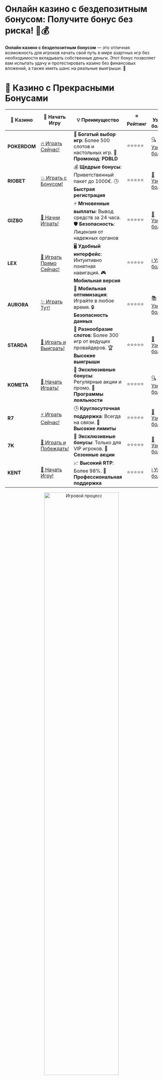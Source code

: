 # **Онлайн казино с бездепозитным бонусом: Получите бонус без риска! 🎰💰**

**Онлайн казино с бездепозитным бонусом** — это отличная возможность для игроков начать свой путь в мире азартных игр без необходимости вкладывать собственные деньги. Этот бонус позволяет вам испытать удачу и протестировать казино без финансовых вложений, а также иметь шанс на реальные выигрыши. 🌟

# 🌟 Казино с Прекрасными Бонусами

| 🎲 **Казино** | 🔗 **Начать Игру** | 💡 **Преимущество** | ⭐ **Рейтинг** | 🔗 **Узнать больше** | 🆕 **Новая информация** |
|--------------|---------------------|---------------------|----------------|----------------------|-------------------------|
| **POKERDOM**  | [🔥 Играть Сейчас!](https://brandplay.link/4k77v2yx) | 🎉 **Богатый выбор игр**: Более 500 слотов и настольных игр. 🎁 **Промокод**: **PDBLD** | ⭐⭐⭐⭐⭐ | [🔍 Узнать больше](https://brandplay.link/4k77v2yx) | 🏆 **Победители турниров** получают эксклюзивные подарки! |
| **RIOBET**    | [💥 Играть с Бонусом!](https://brandplay.link/7xBLTPyj) | 💰 **Щедрые бонусы**: Приветственный пакет до 1000€. 🕒 **Быстрая регистрация** | ⭐⭐⭐⭐⭐ | [📖 Узнать больше](https://brandplay.link/7xBLTPyj) | 💬 **Поддержка 24/7** для комфортной игры в любое время! |
| **GIZBO**     | [🚀 Начни Играть!](https://brandplay.link/bprXw4YV) | ⚡ **Мгновенные выплаты**: Вывод средств за 24 часа. 🛡️ **Безопасность**: Лицензия от надежных органов | ⭐⭐⭐⭐⭐ | [📝 Узнать больше](https://brandplay.link/bprXw4YV) | 🔒 **SSL-шифрование** для максимальной безопасности данных игроков. |
| **LEX**       | [💎 Играть Прямо Сейчас!](https://brandplay.link/zW4hdDFV) | 🖥️ **Удобный интерфейс**: Интуитивно понятная навигация. 🎮 **Мобильная версия** | ⭐⭐⭐⭐⭐ | [ℹ️ Узнать больше](https://brandplay.link/zW4hdDFV) | 📱 **Поддержка всех мобильных устройств** для удобства игры в любом месте. |
| **AURORA**    | [✨ Играть Тут!](https://10trafic-stat2.com/click/668546556bcc6313411604bd/6766/13032/subaccount) | 📱 **Мобильная оптимизация**: Играйте в любое время. 🔒 **Безопасность данных** | ⭐⭐⭐⭐⭐ | [📚 Узнать больше](https://10trafic-stat2.com/click/668546556bcc6313411604bd/6766/13032/subaccount) | 🌍 **Международная лицензия** на деятельность в разных странах. |
| **STARDА**    | [🎉 Играть и Выиграть!](https://brandplay.link/fB7xwRFL) | 🎰 **Разнообразие слотов**: Более 300 игр от ведущих провайдеров. 🏆 **Высокие выигрыши** | ⭐⭐⭐⭐⭐ | [🔎 Узнать больше](https://brandplay.link/fB7xwRFL) | 🎉 **Ежемесячные турниры** с крупными призами! |
| **KOMETA**    | [🎁 Начать Играть!](https://brandplay.link/8ZymQJV8) | 🎁 **Эксклюзивные бонусы**: Регулярные акции и промо. 🔄 **Программы лояльности** | ⭐⭐⭐⭐⭐ | [🔍 Узнать больше](https://brandplay.link/8ZymQJV8) | 🌟 **Персонализированные предложения** для долгосрочных игроков. |
| **R7**        | [⚡ Играть Сейчас!](https://brandplay.link/bMd3Yjsw) | 🕒 **Круглосуточная поддержка**: Всегда на связи. 💸 **Высокие лимиты** | ⭐⭐⭐⭐⭐ | [📖 Узнать больше](https://brandplay.link/bMd3Yjsw) | 🎯 **Рейтинг игроков** для лучших участников. |
| **7K**        | [🎯 Играть и Побеждать!](https://brandplay.link/BvQyFShp) | 🌟 **Эксклюзивные бонусы**: Только для VIP игроков. 🎉 **Сезонные акции** | ⭐⭐⭐⭐⭐ | [📝 Узнать больше](https://brandplay.link/BvQyFShp) | 🥇 **Особые привилегии** для постоянных игроков. |
| **KENT**      | [🔑 Начать Игру!](https://brandplay.link/Fv2WP3js) | 📈 **Высокий RTP**: Более 98%. 💼 **Профессиональная поддержка** | ⭐⭐⭐⭐⭐ | [ℹ️ Узнать больше](https://brandplay.link/Fv2WP3js) | 💬 **Поддержка на нескольких языках** для удобства игроков. |

<div align="center"> <img src="https://i.pinimg.com/originals/1d/b3/25/1db325483acbe642c6d4e6fdd73a4988.gif" alt="Игровой процесс" width="70%"> </div>
---

# 🚀 Быстрые Выигрыши и Поддержка

| 🎲 **Казино** | 🔗 **Начать Игру** | 💡 **Преимущество** | ⭐ **Рейтинг** | 🔗 **Узнать больше** | 🆕 **Новая информация** |
|--------------|---------------------|---------------------|----------------|----------------------|-------------------------|
| **GAMA**      | [🎯 Играть Прямо Сейчас!](https://brandplay.link/j6NMKsDz) | 🔍 **Интуитивный интерфейс**: Легкость использования. 🏅 **Престижные турниры** | ⭐⭐⭐⭐☆ | [🔎 Узнать больше](https://brandplay.link/j6NMKsDz) | 🏆 **Турниры с большими призами** каждый месяц. |
| **ONION**     | [💥 Играть и Выигрывать!](https://brandplay.link/zBGRVpQ9) | 🤑 **Низкие ставки**: Идеально для начинающих. 🔄 **Быстрые выводы** | ⭐⭐⭐⭐☆ | [🔍 Узнать больше](https://brandplay.link/zBGRVpQ9) | 🎮 **Казино для новичков** с простыми правилами. |
| **ЧЕМПИОН**   | [🏅 Играть в Турнире!](https://temon-gter.cfd/go/lRq?p80412p304504pcc44t17455) | 🏅 **Лояльная программа**: Награды за активность. 🎁 **Ежемесячные бонусы** | ⭐⭐⭐⭐☆ | [📖 Узнать больше](https://temon-gter.cfd/go/lRq?p80412p304504pcc44t17455) | 🥇 **Турниры и лояльность** — каждый шаг вознаграждается. |
| **VAVADA**    | [🚀 Играть Без Ожидания!](https://vavadapartner.pro/?promo=ea5c9275-6854-4505-94fc-95ab18221945-linkb2) | 🚀 **Быстрая регистрация**: Начните играть мгновенно. 🔐 **Безопасные транзакции** | ⭐⭐⭐⭐☆ | [📝 Узнать больше](https://vavadapartner.pro/?promo=ea5c9275-6854-4505-94fc-95ab18221945-linkb2) | 🏆 **Программа для новых игроков** с бонусами за регистрацию. |
| **FRIENDS**   | [🎉 Играть и Развлекаться!](https://gofriends.mba/linkb2) | 🤝 **Социальные игры**: Играйте с друзьями. 🌐 **Мультиплатформенность** | ⭐⭐⭐⭐☆ | [ℹ️ Узнать больше](https://gofriends.mba/linkb2) | 🎮 **Играйте с друзьями** и зарабатывайте бонусы за совместные действия. |
| **1WIN**      | [⚡ Играть и Выигрывать!](https://brandplay.link/smXVpBbG) | 🏆 **Спортивные ставки**: Широкий выбор видов спорта. 💵 **Высокие коэффициенты** | ⭐⭐⭐⭐☆ | [📚 Узнать больше](https://brandplay.link/smXVpBbG) | ⚽ **Бонусы на спортивные ставки** для активных игроков. |
| **DRIP**      | [💥 Играть Сразу!](https://drp-ircp01.com/c07e6a3db) | 🌐 **Инновационные игры**: Новейшие игровые технологии. 🛡️ **Высокая безопасность** | ⭐⭐⭐⭐☆ | [🔎 Узнать больше](https://drp-ircp01.com/c07e6a3db) | 🔧 **Инновационные функции** для удобства игры. |
| **JOYCASINO** | [🎰 Играть И Побеждать!](https://rpc30.call2me.pro/?/ru/registration?apkpop=0&partner=p24970p3291217pc98f) | 🎁 **Приятные бонусы**: Ежедневные акции и подарки. 🕹️ **Разнообразие игр** | ⭐⭐⭐⭐☆ | [🔍 Узнать больше](https://rpc30.call2me.pro/?/ru/registration?apkpop=0&partner=p24970p3291217pc98f) | 🎉 **Щедрые фриспины** для новых игроков. |
| **PLAYFORTUNA** | [🔥 Играть С Бонусом!](https://fortunapromo.net/alt/playfortuna/registration?0dc4a9362a71feb7e3f165fb8e766f70) | 🎉 **Регулярные акции**: Бонусы, фриспины и многое другое. 🏅 **Турниры** | ⭐⭐⭐⭐☆ | [📚 Узнать больше](https://fortunapromo.net/alt/playfortuna/registration?0dc4a9362a71feb7e3f165fb8e766f70) | 🎯 **Выгодные предложения** на популярные игры. |
| **SYKAA**     | [💸 Играть Сейчас!](https://s-two-way.com/?source=linkb2&pid=30697) | 💸 **Доступные ставки**: Идеально для новичков. 🎁 **Щедрые бонусы** | ⭐⭐⭐⭐☆ | [🔍 Узнать больше](https://s-two-way.com/?source=linkb2&pid=30697) | 💥 **Акции с большими бонусами** для новичков и опытных игроков. |

<div align="center"> <img src="https://i.pinimg.com/originals/1d/b3/25/1db325483acbe642c6d4e6fdd73a4988.gif" alt="Игровой процесс" width="70%"> </div>
---

# 💸 Казино с Привлекательными Программами Лояльности

| 🎲 **Казино** | 🔗 **Начать Игру** | 💡 **Преимущество** | ⭐ **Рейтинг** | 🔗 **Узнать больше** | 🆕 **Новая информация** |
|--------------|---------------------|---------------------|----------------|----------------------|-------------------------|
| **KOMETA**    | [🎯 Начни Играть!](https://brandplay.link/8ZymQJV8) | 🎁 **Эксклюзивные бонусы**: Регулярные акции и промо. 🔄 **Программы лояльности** | ⭐⭐⭐⭐⭐ | [🔍 Узнать больше](https://brandplay.link/8ZymQJV8) | 🌟 **Персонализированные предложения** для долгосрочных игроков. |
| **1Xslots**   | [🏅 Играть Прямо Сейчас!](https://brandplay.link/hSB1khtr) | 🎉 **Множество акций**: Еженедельные бонусы и турниры. 🛡️ **Безопасность** | ⭐⭐⭐⭐⭐ | [📚 Узнать больше](https://brandplay.link/hSB1khtr) | 🏅 **Награды за активность**: участники программы лояльности получают специальные привилегии. |
| **R7**        | [🚀 Играть Сейчас!](https://brandplay.link/bMd3Yjsw) | 🕒 **Круглосуточная поддержка**: Всегда на связи. 💸 **Высокие лимиты** | ⭐⭐⭐⭐⭐ | [📖 Узнать больше](https://brandplay.link/bMd3Yjsw) | 💬 **VIP-поддержка** для постоянных игроков с приоритетом. |


![Казино](https://schaeffers-cdn.s3.amazonaws.com/images/default-source/schaeffers-cdn-images/default-images/sectors/bigstock-casino-gambling-concept-with-f-369012793.jpg?sfvrsn=493ad806_4)

## Что такое **онлайн казино с бездепозитным бонусом**? 🎯

**Онлайн казино с бездепозитным бонусом** предлагает игрокам возможность получить бонусные деньги или фриспины без внесения депозита. Это идеальный способ для новичков попробовать свои силы в игре и проверить, насколько казино соответствует их ожиданиям. 💸

### Как получить **бездепозитный бонус** в казино? 💡

1. **Регистрация** 📝  
   Чтобы получить бездепозитный бонус, вам нужно пройти регистрацию в казино. Обычно это быстрое и простое действие.

2. **Активировать бонус** 🎁  
   После регистрации вам может быть предоставлен бездепозитный бонус в виде бесплатных фриспинов или бонусных денег. Иногда для активации нужно ввести промокод.

3. **Начать играть** 🎮  
   После активации бонуса можно начать играть на игровых автоматах или других играх, которые казино предоставляет для использования бонусных средств.

### Преимущества **онлайн казино с бездепозитным бонусом** 🏆

1. **Без финансовых рисков** 🚫  
   Бездепозитный бонус позволяет играть и выигрывать реальные деньги без риска потери собственных средств.

2. **Возможность протестировать казино** 🔍  
   Это отличный способ проверить качество игр, интерфейса и методов вывода средств, прежде чем делать свой первый депозит.

3. **Шанс на реальные выигрыши** 💰  
   Даже несмотря на то, что бонус предоставляется бесплатно, вы всё равно можете выиграть реальные деньги, которые можно вывести на свой счёт.

4. **Фриспины и бонусные деньги** 🎰  
   Многие казино предлагают фриспины или бонусные деньги в рамках бездепозитного бонуса. Это отличная возможность выиграть без риска.

## Какие казино предлагают **бездепозитный бонус**? 🌍

Множество онлайн-казино предлагают **бездепозитные бонусы** для новых игроков. Некоторые из самых популярных казино, предоставляющих такие бонусы:

1. **Казино с бесплатными фриспинами** 🎉  
   Многие казино предлагают бездепозитные фриспины на популярных слотах, что дает шанс выиграть крупные суммы без депозита.

2. **Казино с бонусными деньгами** 💵  
   В некоторых казино можно получить бонусные деньги, которые можно использовать на любых играх, включая слоты, рулетку и другие.

3. **Казино с бонусами на регистрацию** 🆓  
   Некоторые казино предлагают бонусы сразу после регистрации, без необходимости внесения депозита, что позволяет сразу начать играть.

## Как выбрать **онлайн казино с бездепозитным бонусом**? 🔍

1. **Условия бонуса** 📜  
   Обратите внимание на условия бездепозитного бонуса. Часто такие бонусы имеют требования по отыгрышу, которые нужно выполнить, прежде чем вывести выигрыш.

2. **Выбор игр** 🎮  
   Убедитесь, что бонус можно использовать на играх, которые вас интересуют. Некоторые казино ограничивают использование бонусов только на определённых слотах.

3. **Методы вывода средств** 💳  
   Проверьте, какие методы вывода средств доступны в казино. Важно, чтобы казино поддерживало удобные и быстрые способы вывода средств.

4. **Репутация казино** 🌟  
   Выбирайте казино с хорошей репутацией, которое предоставляет безопасные условия игры и честные выплаты.

## Часто задаваемые вопросы (FAQ) ❓

### 1. Как активировать **бездепозитный бонус**? 🔑

Для активации бездепозитного бонуса достаточно пройти регистрацию в казино и следовать инструкциям, указанным на сайте. Иногда для активации бонуса нужно ввести промокод.

### 2. Сколько времени действует **бездепозитный бонус**? ⏳

Срок действия бездепозитного бонуса может варьироваться от нескольких дней до нескольких недель, в зависимости от условий казино. Убедитесь, что вы успеете использовать бонус в отведённый срок.

### 3. Можно ли вывести выигрыш с **бездепозитным бонусом**? 💵

Да, вы можете вывести выигрыш, но для этого вам нужно выполнить условия отыгрыша бонуса. Обычно казино устанавливает минимальные ставки или определённое количество оборотов.

## Заключение: Играйте в **онлайн казино с бездепозитным бонусом** и выигрывайте без риска! 🎉

**Онлайн казино с бездепозитным бонусом** — это отличный способ попробовать свои силы в азартных играх, не рискуя собственными деньгами. Зарегистрируйтесь в казино с бездепозитным бонусом, активируйте его и начните играть уже сегодня! 🍀🎰

